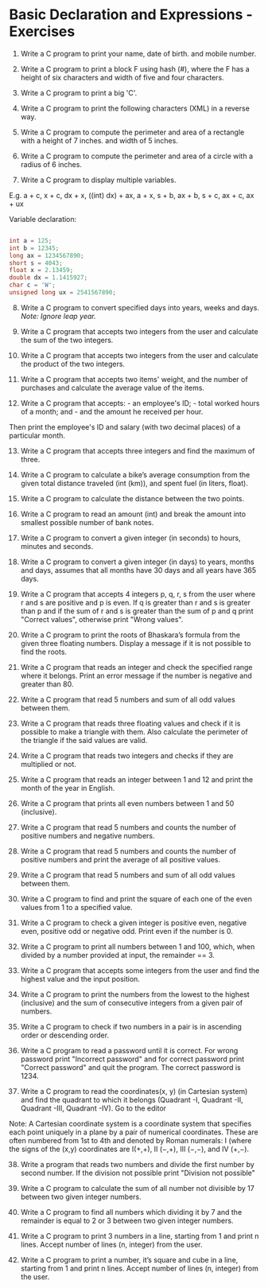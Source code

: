 # Basic Declaration and Expressions - Exercises

1. Write a C program to print your name, date of birth. and mobile number.

2. Write a C program to print a block F using hash (#), where the F has a height of six characters and width of five and four characters.

3. Write a C program to print a big 'C'.

4. Write a C program to print the following characters (XML) in a reverse way.

5. Write a C program to compute the perimeter and area of a rectangle with a height of 7 inches. and width of 5 inches.

6. Write a C program to compute the perimeter and area of a circle with a radius of 6 inches.

7. Write a C program to display multiple variables.

E.g. a + c, x + c, dx + x, ((int) dx) + ax, a + x, s + b, ax + b, s + c, ax + c, ax + ux

Variable declaration:

```c

int a = 125;
int b = 12345;
long ax = 1234567890;
short s = 4043;
float x = 2.13459;
double dx = 1.1415927;
char c = 'W';
unsigned long ux = 2541567890;

```

8. Write a C program to convert specified days into years, weeks and days. _Note: Ignore leap year._

9. Write a C program that accepts two integers from the user and calculate the sum of the two integers.

10. Write a C program that accepts two integers from the user and calculate the product of the two integers.

11. Write a C program that accepts two items' weight, and the number of purchases and calculate the average value of the items.

12. Write a C program that accepts:
        - an employee's ID;
        - total worked hours of a month; and
        - and the amount he received per hour.

Then print the employee's ID and salary (with two decimal places) of a particular month.

13. Write a C program that accepts three integers and find the maximum of three.

14. Write a C program to calculate a bike’s average consumption from the given total distance traveled (int (km)), and spent fuel (in liters, float).

15. Write a C program to calculate the distance between the two points.

16. Write a C program to read an amount (int) and break the amount into smallest possible number of bank notes.


17. Write a C program to convert a given integer (in seconds) to hours, minutes and seconds.

18. Write a C program to convert a given integer (in days) to years, months and days, assumes that all months have 30 days and all years have 365 days.

19. Write a C program that accepts 4 integers p, q, r, s from the user where r and s are positive and p is even. If q is greater than r and s is greater than p and if the sum of r and s is greater than the sum of p and q print "Correct values", otherwise print "Wrong values".

20. Write a C program to print the roots of Bhaskara’s formula from the given three floating numbers. Display a message if it is not possible to find the roots.

21. Write a C program that reads an integer and check the specified range where it belongs. Print an error message if the number is negative and greater than 80.

22. Write a C program that read 5 numbers and sum of all odd values between them.

23. Write a C program that reads three floating values and check if it is possible to make a triangle with them. Also calculate the perimeter of the triangle if the said values are valid.

24. Write a C program that reads two integers and checks if they are multiplied or not.

25. Write a C program that reads an integer between 1 and 12 and print the month of the year in English.

26. Write a C program that prints all even numbers between 1 and 50 (inclusive).

27. Write a C program that read 5 numbers and counts the number of positive numbers and negative numbers.

28. Write a C program that read 5 numbers and counts the number of positive numbers and print the average of all positive values.

29. Write a C program that read 5 numbers and sum of all odd values between them.

30. Write a C program to find and print the square of each one of the even values from 1 to a specified value.

31. Write a C program to check a given integer is positive even, negative even, positive odd or negative odd. Print even if the number is 0.

32. Write a C program to print all numbers between 1 and 100, which, when divided by a number provided at input, the remainder == 3.

33. Write a C program that accepts some integers from the user and find the highest value and the input position.

34. Write a C program to print the numbers from the lowest to the highest (inclusive) and the sum of consecutive integers from a given pair of numbers.

35. Write a C program to check if two numbers in a pair is in ascending order or descending order.

36. Write a C program to read a password until it is correct. For wrong password print "Incorrect password" and for correct password print "Correct password" and quit the program. The correct password is 1234.

37. Write a C program to read the coordinates(x, y) (in Cartesian system) and find the quadrant to which it belongs (Quadrant -I, Quadrant -II, Quadrant -III, Quadrant -IV). Go to the editor

Note: A Cartesian coordinate system is a coordinate system that specifies each point uniquely in a plane by a pair of numerical coordinates.
These are often numbered from 1st to 4th and denoted by Roman numerals: I (where the signs of the (x,y) coordinates are I(+,+), II (−,+), III (−,−), and IV (+,−).

38. Write a program that reads two numbers and divide the first number by second number. If the division not possible print "Division not possible"

39. Write a C program to calculate the sum of all number not divisible by 17 between two given integer numbers.

40. Write a C program to find all numbers which dividing it by 7 and the remainder is equal to 2 or 3 between two given integer numbers.

41. Write a C program to print 3 numbers in a line, starting from 1 and print n lines. Accept number of lines (n, integer) from the user.

42. Write a C program to print a number, it’s square and cube in a line, starting from 1 and print n lines. Accept number of lines (n, integer) from the user.
